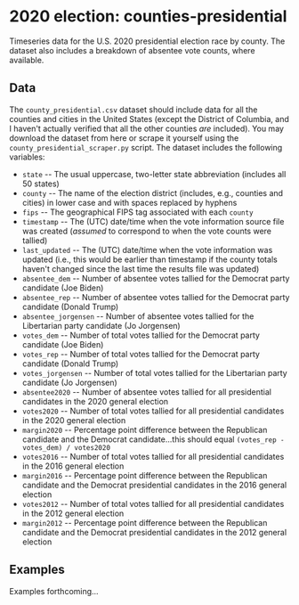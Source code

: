 # 2020 election: counties-presidential

Timeseries data for the U.S. 2020 presidential election race by county.  The dataset also includes a breakdown of absentee vote counts, where available.

## Data

The `county_presidential.csv` dataset should include data for all the counties and cities in the United States (except the District of Columbia, and I haven't actually verified that all the other counties *are* included).  You may download the dataset from here or scrape it yourself using the `county_presidential_scraper.py` script.  The dataset includes the following variables:

 * `state`              -- The usual uppercase, two-letter state abbreviation (includes all 50 states)
 * `county`             -- The name of the election district (includes, e.g., counties and cities) in lower case and with spaces replaced by hyphens
 * `fips`               -- The geographical FIPS tag associated with each `county`
 * `timestamp`          -- The (UTC) date/time when the vote information source file was created (*assumed* to correspond to when the vote counts were tallied)
 * `last_updated`       -- The (UTC) date/time when the vote information was updated (i.e., this would be earlier than timestamp if the county totals haven't changed since the last time the results file was updated)
 * `absentee_dem`       -- Number of absentee votes tallied for the Democrat party candidate (Joe Biden) 
 * `absentee_rep`       -- Number of absentee votes tallied for the Democrat party candidate (Donald Trump) 
 * `absentee_jorgensen` -- Number of absentee votes tallied for the Libertarian party candidate (Jo Jorgensen) 
 * `votes_dem`          -- Number of total votes tallied for the Democrat party candidate (Joe Biden) 
 * `votes_rep`          -- Number of total votes tallied for the Democrat party candidate (Donald Trump) 
 * `votes_jorgensen`    -- Number of total votes tallied for the Libertarian party candidate (Jo Jorgensen) 
 * `absentee2020`       -- Number of absentee votes tallied for all presidential candidates in the 2020 general election
 * `votes2020`          -- Number of total votes tallied for all presidential candidates in the 2020 general election
 * `margin2020`         -- Percentage point difference between the Republican candidate and the Democrat candidate...this should equal `(votes_rep - votes_dem) / votes2020`
 * `votes2016`          -- Number of total votes tallied for all presidential candidates in the 2016 general election 
 * `margin2016`         -- Percentage point difference between the Republican candidate and the Democrat presidential candidates in the 2016 general election
 * `votes2012`          -- Number of total votes tallied for all presidential candidates in the 2012 general election 
 * `margin2012`         -- Percentage point difference between the Republican candidate and the Democrat presidential candidates in the 2012 general election

## Examples

Examples forthcoming...
